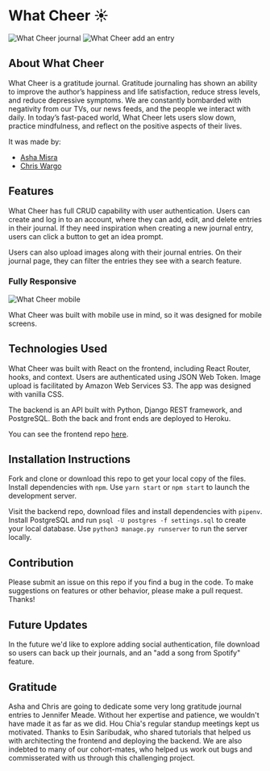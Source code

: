 # What Cheer :sunny:

![What Cheer journal](https://i.imgur.com/9zq9VOH.png)
![What Cheer add an entry](https://i.imgur.com/08M3H9w.png)

## About What Cheer

What Cheer is a gratitude journal. Gratitude journaling has shown an ability to improve the author’s happiness and life satisfaction, reduce stress levels, and reduce depressive symptoms. We are constantly bombarded with negativity from our TVs, our news feeds, and the people we interact with daily. In today’s fast-paced world, What Cheer lets users slow down, practice mindfulness, and reflect on the positive aspects of their lives. 

It was made by:

- [Asha Misra](https://github.com/aafmisra/)
- [Chris Wargo](https://github.com/chrisrw/)

## Features

What Cheer has full CRUD capability with user authentication. Users can create and log in to an account, where they can add, edit, and delete entries in their journal. If they need inspiration when creating a new journal entry, users can click a button to get an idea prompt.

Users can also upload images along with their journal entries. On their journal page, they can filter the entries they see with a search feature. 

### Fully Responsive

![What Cheer mobile](https://i.imgur.com/RTxNExp.png)

What Cheer was built with mobile use in mind, so it was designed for mobile screens.

## Technologies Used

What Cheer was built with React on the frontend, including React Router, hooks, and context. Users are authenticated using JSON Web Token. Image upload is facilitated by Amazon Web Services S3. The app was designed with vanilla CSS.

The backend is an API built with Python, Django REST framework, and PostgreSQL. Both the back and front ends are deployed to Heroku.

You can see the frontend repo [here](https://github.com/aafmisra/what-cheer-frontend).

## Installation Instructions

Fork and clone or download this repo to get your local copy of the files. Install dependencies with ```npm```. Use ```yarn start``` or ```npm start``` to launch the development server.

Visit the backend repo, download files and install dependencies with ```pipenv```. Install PostgreSQL and run ```psql -U postgres -f settings.sql``` to create your local database. Use ```python3 manage.py runserver``` to run the server locally. 

## Contribution

Please submit an issue on this repo if you find a bug in the code. To make suggestions on features or other behavior, please make a pull request. Thanks!

## Future Updates
In the future we'd like to explore adding social authentication, file download so users can back up their journals, and an "add a song from Spotify" feature.

## Gratitude 

Asha and Chris are going to dedicate some very long gratitude journal entries to Jennifer Meade. Without her expertise and patience, we wouldn't have made it as far as we did. Hou Chia's regular standup meetings kept us motivated. Thanks to Esin Saribudak, who shared tutorials that helped us with architecting the frontend and deploying the backend. We are also indebted to many of our cohort-mates, who helped us work out bugs and commisserated with us through this challenging project.
